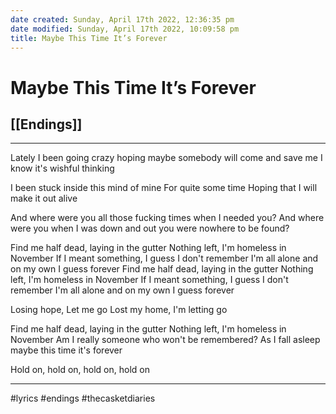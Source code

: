 ```yaml
---
date created: Sunday, April 17th 2022, 12:36:35 pm
date modified: Sunday, April 17th 2022, 10:09:58 pm
title: Maybe This Time It’s Forever
---
```

# Maybe This Time It’s Forever
## [[Endings]]

---

Lately I been going crazy
hoping maybe somebody
will come and save me
I know it's wishful thinking

I been stuck inside
this mind of mine
For quite some time
Hoping that I will make it out alive

And where were you
all those fucking times when I needed you?
And where were you
when I was down and out
you were nowhere to be found?

Find me half dead, laying in the gutter
Nothing left, I'm homeless in November
If I meant something, I guess I don't remember
I'm all alone and on my own I guess forever
Find me half dead, laying in the gutter
Nothing left, I'm homeless in November
If I meant something, I guess I don't remember
I'm all alone and on my own I guess forever

Losing hope, Let me go
Lost my home, I'm letting go

Find me half dead, laying in the gutter
Nothing left, I'm homeless in November
Am I really someone who won't be remembered?
As I fall asleep maybe this time it's forever

Hold on, hold on, hold on, hold on

---

#lyrics #endings #thecasketdiaries